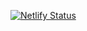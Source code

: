 [![Netlify Status](https://api.netlify.com/api/v1/badges/97acbed8-2008-470d-b15f-9e740c5e6371/deploy-status)](https://app.netlify.com/sites/seasides-conference-2022/deploys)
